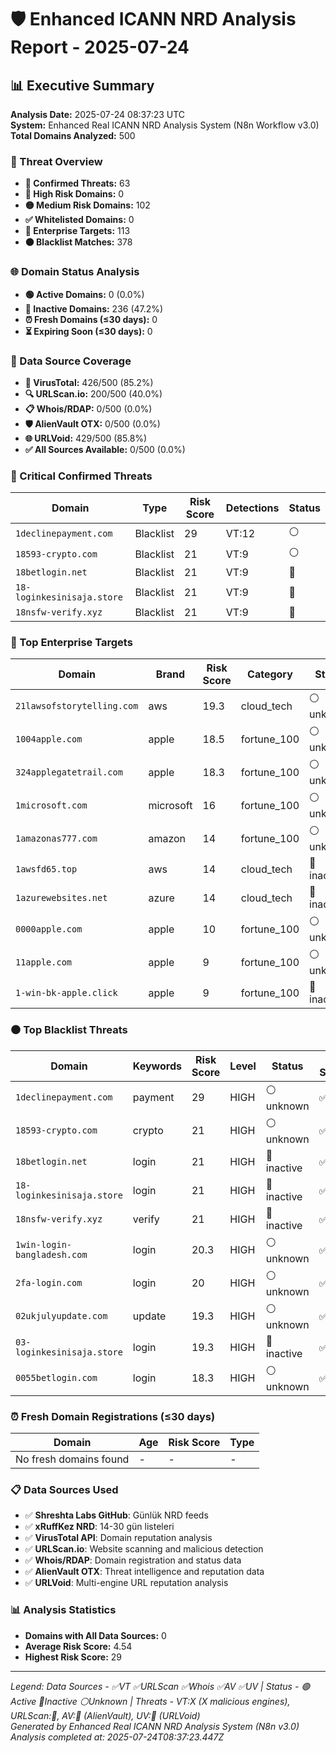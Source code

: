 # 🛡️ Enhanced ICANN NRD Analysis Report - 2025-07-24

## 📊 Executive Summary

**Analysis Date:** 2025-07-24 08:37:23 UTC  
**System:** Enhanced Real ICANN NRD Analysis System (N8n Workflow v3.0)  
**Total Domains Analyzed:** 500

### 🎯 Threat Overview
- **🚨 Confirmed Threats:** 63
- **🔴 High Risk Domains:** 0
- **🟡 Medium Risk Domains:** 102
- **✅ Whitelisted Domains:** 0
- **🎯 Enterprise Targets:** 113
- **⚫ Blacklist Matches:** 378

### 🌐 Domain Status Analysis
- **🟢 Active Domains:** 0 (0.0%)
- **🔴 Inactive Domains:** 236 (47.2%)
- **⏰ Fresh Domains (≤30 days):** 0
- **⏳ Expiring Soon (≤30 days):** 0

### 📡 Data Source Coverage
- **🦠 VirusTotal:** 426/500 (85.2%)
- **🔍 URLScan.io:** 200/500 (40.0%)
- **📋 Whois/RDAP:** 0/500 (0.0%)
- **🛡️ AlienVault OTX:** 0/500 (0.0%)
- **🌐 URLVoid:** 429/500 (85.8%)
- **✅ All Sources Available:** 0/500 (0.0%)

### 🚨 Critical Confirmed Threats

| Domain | Type | Risk Score | Detections | Status |
|--------|------|------------|------------|---------|
| `1declinepayment.com` | Blacklist | 29 | VT:12 | ⚪ |
| `18593-crypto.com` | Blacklist | 21 | VT:9 | ⚪ |
| `18betlogin.net` | Blacklist | 21 | VT:9 | 🔴 |
| `18-loginkesinisaja.store` | Blacklist | 21 | VT:9 | 🔴 |
| `18nsfw-verify.xyz` | Blacklist | 21 | VT:9 | 🔴 |

### 🎯 Top Enterprise Targets

| Domain | Brand | Risk Score | Category | Status | Data Sources | Threats |
|--------|-------|------------|----------|---------|-------------|---------|
| `21lawsofstorytelling.com` | aws | 19.3 | cloud_tech | ⚪ unknown | ✅❌❌❌✅ | VT:2 | UV:🚨 |
| `1004apple.com` | apple | 18.5 | fortune_100 | ⚪ unknown | ✅✅❌❌✅ | VT:1 | UV:🚨 |
| `324applegatetrail.com` | apple | 18.3 | fortune_100 | ⚪ unknown | ✅✅❌❌✅ | VT:1 | UV:🚨 |
| `1microsoft.com` | microsoft | 16 | fortune_100 | ⚪ unknown | ✅❌❌❌✅ | VT:5 |
| `1amazonas777.com` | amazon | 14 | fortune_100 | ⚪ unknown | ✅❌❌❌✅ | VT:3 |
| `1awsfd65.top` | aws | 14 | cloud_tech | 🔴 inactive | ✅❌❌❌✅ | VT:3 |
| `1azurewebsites.net` | azure | 14 | cloud_tech | 🔴 inactive | ✅❌❌❌✅ | VT:3 |
| `0000apple.com` | apple | 10 | fortune_100 | ⚪ unknown | ✅✅❌❌✅ | VT:2 |
| `11apple.com` | apple | 9 | fortune_100 | ⚪ unknown | ✅✅❌❌✅ | VT:2 |
| `1-win-bk-apple.click` | apple | 9 | fortune_100 | 🔴 inactive | ✅❌❌❌✅ | VT:2 |

### ⚫ Top Blacklist Threats

| Domain | Keywords | Risk Score | Level | Status | Data Sources | Threats |
|--------|----------|------------|-------|---------|-------------|---------|
| `1declinepayment.com` | payment | 29 | HIGH | ⚪ unknown | ✅✅❌❌✅ | VT:12 |
| `18593-crypto.com` | crypto | 21 | HIGH | ⚪ unknown | ✅❌❌❌✅ | VT:9 |
| `18betlogin.net` | login | 21 | HIGH | 🔴 inactive | ✅❌❌❌✅ | VT:9 |
| `18-loginkesinisaja.store` | login | 21 | HIGH | 🔴 inactive | ✅❌❌❌✅ | VT:9 |
| `18nsfw-verify.xyz` | verify | 21 | HIGH | 🔴 inactive | ✅❌❌❌✅ | VT:9 |
| `1win-login-bangladesh.com` | login | 20.3 | HIGH | ⚪ unknown | ✅❌❌❌✅ | VT:2 | UV:🚨 |
| `2fa-login.com` | login | 20 | HIGH | ⚪ unknown | ✅✅❌❌✅ | VT:8 |
| `02ukjulyupdate.com` | update | 19.3 | HIGH | ⚪ unknown | ✅❌❌❌✅ | VT:2 | UV:🚨 |
| `03-loginkesinisaja.store` | login | 19.3 | HIGH | 🔴 inactive | ✅❌❌❌✅ | VT:2 | UV:🚨 |
| `0055betlogin.com` | login | 18.3 | HIGH | ⚪ unknown | ✅✅❌❌✅ | VT:2 | UV:🚨 |

### ⏰ Fresh Domain Registrations (≤30 days)

| Domain | Age | Risk Score | Type |
|--------|-----|------------|------|
| No fresh domains found | - | - | - |

### 📋 Data Sources Used
- ✅ **Shreshta Labs GitHub**: Günlük NRD feeds
- ✅ **xRuffKez NRD**: 14-30 gün listeleri  
- ✅ **VirusTotal API**: Domain reputation analysis
- ✅ **URLScan.io**: Website scanning and malicious detection
- ✅ **Whois/RDAP**: Domain registration and status data
- ✅ **AlienVault OTX**: Threat intelligence and reputation data
- ✅ **URLVoid**: Multi-engine URL reputation analysis

### 📊 Analysis Statistics
- **Domains with All Data Sources:** 0
- **Average Risk Score:** 4.54
- **Highest Risk Score:** 29

---
*Legend: Data Sources - ✅VT ✅URLScan ✅Whois ✅AV ✅UV | Status - 🟢Active 🔴Inactive ⚪Unknown | Threats - VT:X (X malicious engines), URLScan:🚨, AV:🚨 (AlienVault), UV:🚨 (URLVoid)*  
*Generated by Enhanced Real ICANN NRD Analysis System (N8n v3.0)*  
*Analysis completed at: 2025-07-24T08:37:23.447Z*